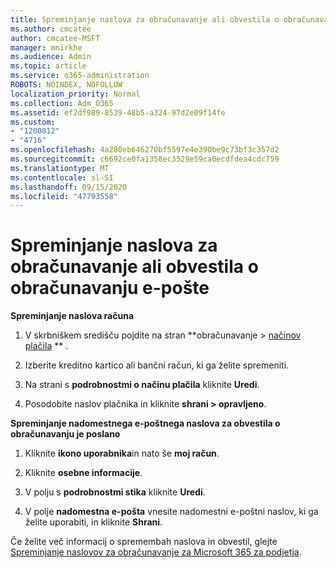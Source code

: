 ```yaml
---
title: Spreminjanje naslova za obračunavanje ali obvestila o obračunavanju e-pošte
ms.author: cmcatee
author: cmcatee-MSFT
manager: mnirkhe
ms.audience: Admin
ms.topic: article
ms.service: o365-administration
ROBOTS: NOINDEX, NOFOLLOW
localization_priority: Normal
ms.collection: Adm_O365
ms.assetid: ef2df989-8539-48b5-a324-97d2e09f14fe
ms.custom:
- "1200012"
- "4716"
ms.openlocfilehash: 4a280eb646270bf5597e4e390be9c73bf3c357d2
ms.sourcegitcommit: c6692ce0fa1358ec3529e59ca0ecdfdea4cdc759
ms.translationtype: MT
ms.contentlocale: sl-SI
ms.lasthandoff: 09/15/2020
ms.locfileid: "47793558"
---
```

# <a name="change-billing-address-or-billing-email-notifications"></a>Spreminjanje naslova za obračunavanje ali obvestila o obračunavanju e-pošte

**Spreminjanje naslova računa**

1. V skrbniškem središču pojdite na stran **obračunavanje > [načinov plačila](https://go.microsoft.com/fwlink/p/?linkid=2018806) ** .

2. Izberite kreditno kartico ali bančni račun, ki ga želite spremeniti.

3. Na strani s **podrobnostmi o načinu plačila** kliknite **Uredi**.

4. Posodobite naslov plačnika in kliknite **shrani > opravljeno**.

**Spreminjanje nadomestnega e-poštnega naslova za obvestila o obračunavanju je poslano** 

1. Kliknite **ikono uporabnika**in nato še **moj račun**.

2. Kliknite **osebne informacije**.

3. V polju s **podrobnostmi stika** kliknite **Uredi**.

4. V polje **nadomestna e-pošta** vnesite nadomestni e-poštni naslov, ki ga želite uporabiti, in kliknite **Shrani**.

Če želite več informacij o spremembah naslova in obvestil, glejte [Spreminjanje naslovov za obračunavanje za Microsoft 365 za podjetja](https://docs.microsoft.com/microsoft-365/commerce/billing-and-payments/change-your-billing-addresses?view=o365-worldwide).
